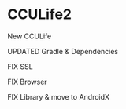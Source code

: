 # CCULife2
New CCULife

UPDATED   Gradle & Dependencies

FIX       SSL

FIX       Browser

FIX       Library & move to AndroidX
